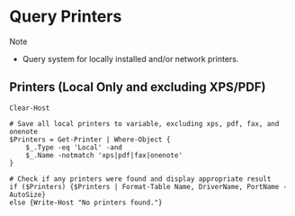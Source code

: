 # Query Printers

> [!NOTE]
> - Query system for locally installed and/or network printers.

## Printers (Local Only and excluding XPS/PDF)
```
Clear-Host

# Save all local printers to variable, excluding xps, pdf, fax, and onenote
$Printers = Get-Printer | Where-Object {
    $_.Type -eq 'Local' -and 
    $_.Name -notmatch 'xps|pdf|fax|onenote'
}

# Check if any printers were found and display appropriate result
if ($Printers) {$Printers | Format-Table Name, DriverName, PortName -AutoSize}
else {Write-Host "No printers found."}
```
